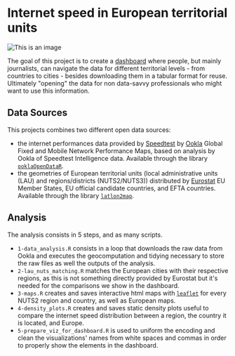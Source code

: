 # Internet speed in European territorial units

![This is an image](https://datavis.europeandatajournalism.eu/obct/connectivity/files/screen_dash_2022.png)

The goal of this project is to create a [dashboard](https://datavis.europeandatajournalism.eu/obct/connectivity/) where people, but mainly journalists, can navigate the data for different territorial levels - from countries to cities - besides downloading them in a tabular format for reuse. Ultimately "opening" the data for non data-savvy professionals who might want to use this information.

## Data Sources

This projects combines two different open data sources:

- the internet performances data provided by [Speedtest](https://www.speedtest.net/) by [Ookla](https://registry.opendata.aws/speedtest-global-performance/) Global Fixed and Mobile Network Performance Maps, based on analysis by Ookla of Speedtest Intelligence data. Available through the library [`ooklaOpenDataR`](https://github.com/teamookla/ooklaOpenDataR).
- the geometries of European territorial units (local administrative units (LAU) and regions/districts (NUTS2/NUTS3)) distributed by [Eurostat](https://ec.europa.eu/eurostat/web/nuts/nuts-maps) EU Member States, EU official candidate countries, and EFTA countries. Available through the library [`latlon2map`](https://github.com/giocomai/latlon2map).

## Analysis

The analysis consists in 5 steps, and as many scripts.

- `1-data_analysis.R` consists in a loop that downloads the raw data from Ookla and executes the geocomputation and tidying necessary to store the raw files as well the outputs of the analysis.
- `2-lau_nuts_matching.R` matches the European cities with their respective regions, as this is not something directly provided by Eurostat but it's needed for the comparisons we show in the dashboard.
- `3-maps.R` creates and saves interactive html maps with [`leaflet`](https://rstudio.github.io/leaflet/) for every NUTS2 region and country, as well as European maps.
- `4-density_plots.R` creates and saves static density plots useful to compare the internet speed distribution between a region, the country it is located, and Europe.
- `5-prepare_viz_for_dashboard.R` is used to uniform the encoding and clean the visualizations' names from white spaces and commas in order to properly show the elements in the dashboard.

